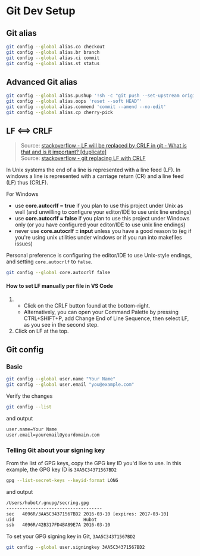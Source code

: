 [_metadata_:author]:    - ""
[_metadata_:date]:      - "10/14/2019"

# Git Dev Setup
## Git alias
```bash
git config --global alias.co checkout
git config --global alias.br branch
git config --global alias.ci commit
git config --global alias.st status
```

## Advanced Git alias
```bash
git config --global alias.pushup '!sh -c "git push --set-upstream origin $(git rev-parse --abbrev-ref HEAD)"'
git config --global alias.oops 'reset --soft HEAD^'
git config --global alias.commend 'commit --amend --no-edit'
git config --global alias.cp cherry-pick
```

## LF <==> CRLF
> Source: [stackoverflow - LF will be replaced by CRLF in git - What is that and is it important? [duplicate]](https://stackoverflow.com/questions/5834014/lf-will-be-replaced-by-crlf-in-git-what-is-that-and-is-it-important)\
> Source: [stackoverflow - git replacing LF with CRLF](https://stackoverflow.com/questions/1967370/git-replacing-lf-with-crlf/20653073#20653073)

In Unix systems the end of a line is represented with a line feed (LF). In windows a line is represented with a carriage return (CR) and a line feed (LF) thus (CRLF).

For Windows
- use **core.autocrlf = true** if you plan to use this project under Unix as well (and unwilling to configure your editor/IDE to use unix line endings)
- use **core.autocrlf = false** if you plan to use this project under Windows only (or you have configured your editor/IDE to use unix line endings)
- never use **core.autocrlf = input** unless you have a good reason to (eg if you're using unix utilities under windows or if you run into makefiles issues)

Personal preference is configuring the editor/IDE to use Unix-style endings, and setting `core.autocrlf` to `false`. 
```bash
git config --global core.autocrlf false
```

#### How to set LF manually per file in VS Code
1. 
    - Click on the CRLF button found at the bottom-right.
    - Alternatively, you can open your Command Palette by pressing CTRL+SHIFT+P, add Change End of Line Sequence, then select LF, as you see in the second step. 
2. Click on LF at the top.

## Git config
### Basic
```bash
git config --global user.name "Your Name"
git config --global user.email "you@example.com"
```

Verify the changes
```bash
git config --list
```

and output
```bash
user.name=Your Name
user.email=youremail@yourdomain.com
```

### Telling Git about your signing key
From the list of GPG keys, copy the GPG key ID you'd like to use. In this example, the GPG key ID is `3AA5C34371567BD2`
```bash
gpg --list-secret-keys --keyid-format LONG
```

and output
```bash
/Users/hubot/.gnupg/secring.gpg
------------------------------------
sec   4096R/3AA5C34371567BD2 2016-03-10 [expires: 2017-03-10]
uid                          Hubot 
ssb   4096R/42B317FD4BA89E7A 2016-03-10
```

To set your GPG signing key in Git, `3AA5C34371567BD2`
```bash
git config --global user.signingkey 3AA5C34371567BD2
```